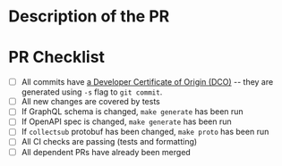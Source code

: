 # Description of the PR

<!-- Please include a summary of the change, including relevant motivation and context. -->

<!-- If this PR fixes an issue, please state this using "Fixes #XYZ" -->

# PR Checklist

- [ ] All commits have [a Developer Certificate of Origin (DCO)](https://wiki.linuxfoundation.org/dco) -- they are generated using `-s` flag to `git commit`.
- [ ] All new changes are covered by tests
- [ ] If GraphQL schema is changed, `make generate` has been run
- [ ] If OpenAPI spec is changed, `make generate` has been run
- [ ] If `collectsub` protobuf has been changed, `make proto` has been run
- [ ] All CI checks are passing (tests and formatting)
- [ ] All dependent PRs have already been merged
